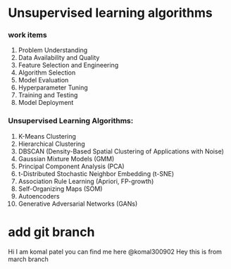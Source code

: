 # Unsupervised learning algorithms

### work items

1. Problem Understanding
2. Data Availability and Quality
3. Feature Selection and Engineering
4. Algorithm Selection
5. Model Evaluation
6. Hyperparameter Tuning
7. Training and Testing
8. Model Deployment

### Unsupervised Learning Algorithms:
1. K-Means Clustering
2. Hierarchical Clustering
3. DBSCAN (Density-Based Spatial Clustering of Applications with Noise)
4. Gaussian Mixture Models (GMM)
5. Principal Component Analysis (PCA)
6. t-Distributed Stochastic Neighbor Embedding (t-SNE)
7. Association Rule Learning (Apriori, FP-growth)
8. Self-Organizing Maps (SOM)
9. Autoencoders
10. Generative Adversarial Networks (GANs)


# add git branch
Hi I am komal patel you can find me here @komal300902
Hey this is from march branch